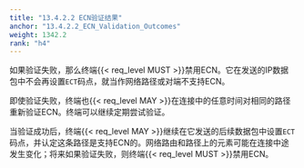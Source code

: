 ```yaml
---
title: "13.4.2.2 ECN验证结果"
anchor: "13.4.2.2_ECN_Validation_Outcomes"
weight: 1342.2
rank: "h4"
---
```


如果验证失败，那么终端{{< req_level MUST >}}禁用ECN。它在发送的IP数据包中不会再设置`ECT`码点，就当作网络路径或对端不支持ECN。

即使验证失败，终端也{{< req_level MAY >}}在连接中的任意时间对相同的路径重新验证ECN。终端可以继续定期尝试验证。

当验证成功后，终端{{< req_level MAY >}}继续在它发送的后续数据包中设置`ECT`码点，并认定这条路径是支持ECN的。网络路由和路径上的元素可能在连接中途发生变化；将来如果验证失败，则终端{{< req_level MUST >}}禁用ECN。
